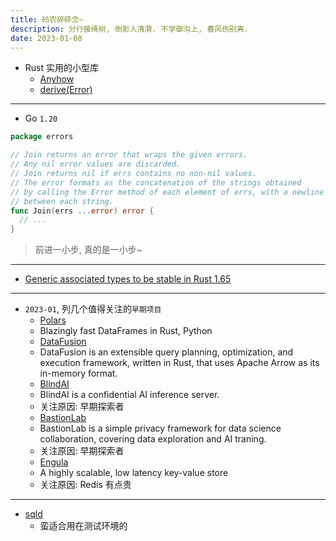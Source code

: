 ```yaml
---
title: 码农碎碎念~
description: 分行接绮树, 倒影入清漪. 不学御沟上, 春风伤别离.
date: 2023-01-08
---
```


- Rust 实用的小型库
  - [Anyhow](https://github.com/dtolnay/anyhow)
  - [derive(Error)](https://github.com/dtolnay/thiserror)

---

- Go `1.20`

```go
package errors

// Join returns an error that wraps the given errors.
// Any nil error values are discarded.
// Join returns nil if errs contains no non-nil values.
// The error formats as the concatenation of the strings obtained
// by calling the Error method of each element of errs, with a newline
// between each string.
func Join(errs ...error) error {
  // ...
}
```

> 前进一小步, 真的是一小步~

---

- [Generic associated types to be stable in Rust 1.65](https://blog.rust-lang.org/2022/10/28/gats-stabilization.html)

---

- `2023-01`, 列几个值得关注的`早期项目`
  - [Polars](https://github.com/pola-rs/polars)
  - Blazingly fast DataFrames in Rust, Python
  - [DataFusion](https://github.com/apache/arrow-datafusion)
  - DataFusion is an extensible query planning, optimization,
    and execution framework, written in Rust, that uses
    Apache Arrow as its in-memory format.
  - [BlindAI](https://github.com/mithril-security/blindai)
  - BlindAI is a confidential AI inference server.
  - 关注原因: 早期探索者
  - [BastionLab](https://github.com/mithril-security/bastionlab)
  - BastionLab is a simple privacy framework for
    data science collaboration,
    covering data exploration and AI traning.
  - 关注原因: 早期探索者
  - [Engula](https://github.com/engula/engula)
  - A highly scalable, low latency key-value store
  - 关注原因: Redis 有点贵

---

- [sqld](https://github.com/libsql/sqld)
  - 蛮适合用在测试环境的
